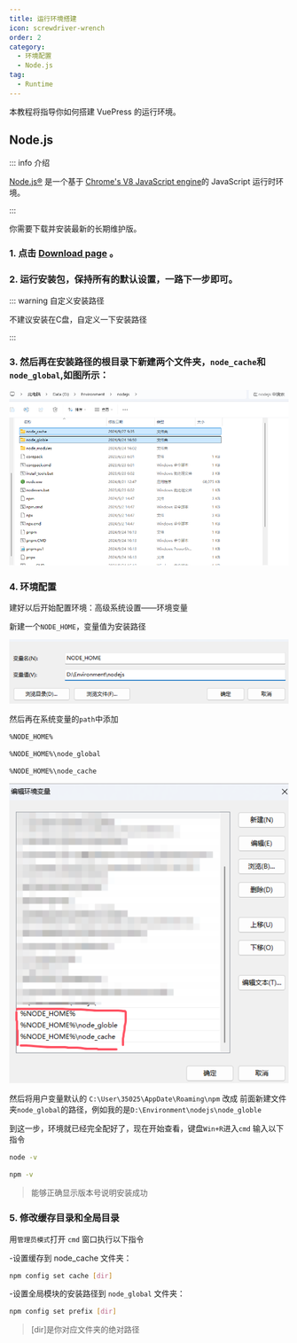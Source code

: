 ```yaml
---
title: 运行环境搭建
icon: screwdriver-wrench
order: 2
category:
  - 环境配置
  - Node.js
tag:
  - Runtime
---
```


本教程将指导你如何搭建 VuePress 的运行环境。

<!-- more -->

## Node.js

::: info 介绍

[Node.js®](https://nodejs.org/en/) 是一个基于 [Chrome's V8 JavaScript engine](https://v8.dev/)的 JavaScript 运行时环境。

:::

你需要下载并安装最新的长期维护版。

### 1. 点击 [Download page](https://nodejs.org/en/) 。

### 2. 运行安装包，保持所有的默认设置，一路下一步即可。

::: warning 自定义安装路径

不建议安装在C盘，自定义一下安装路径

:::
### 3. 然后再在安装路径的根目录下新建两个文件夹，`node_cache`和`node_global`,如图所示：

![](./image/9e8f03c3cf708ec9d207870992c14943.png)

### 4. 环境配置

建好以后开始配置环境：高级系统设置——环境变量 

新建一个`NODE_HOME`，变量值为安装路径

![](./image/c11ad51c87f5a011643495335fad872b.png)

然后再在系统变量的`path`中添加

```bash
%NODE_HOME%
```

```bash
%NODE_HOME%\node_global
```

```bash
%NODE_HOME%\node_cache
```
![](./image/40775d2b28c32424afe0f77e5f87e0d7.png)

然后将用户变量默认的 `C:\User\35025\AppDate\Roaming\npm` 改成 前面新建文件夹`node_global`的路径，例如我的是`D:\Environment\nodejs\node_globle`

到这一步，环境就已经完全配好了，现在开始查看，键盘`Win+R`进入`cmd`
输入以下指令
```bash
node -v
```

```bash
npm -v
```
>能够正确显示版本号说明安装成功

### 5. 修改缓存目录和全局目录

用`管理员模式`打开 `cmd` 窗口执行以下指令

-设置缓存到 node_cache 文件夹：
```bash
npm config set cache [dir]
```

-设置全局模块的安装路径到 `node_global` 文件夹：

```bash
npm config set prefix [dir]
```
>[dir]是你对应文件夹的绝对路径
